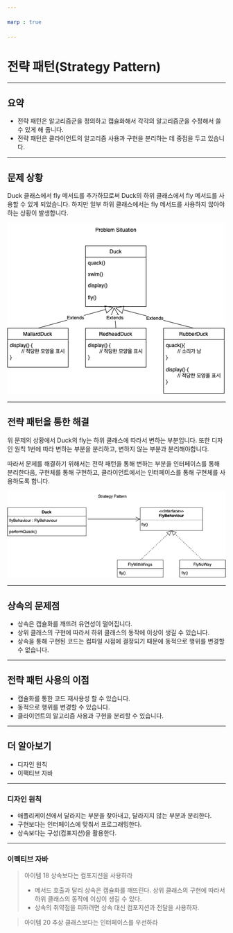 ```yaml
---

marp : true

---
```


# 전략 패턴(Strategy Pattern)

---

## 요약

* 전략 패턴은 알고리즘군을 정의하고 캡슐화해서 각각의 알고리즘군을 수정해서 쓸 수 있게 해 줍니다.
* 전략 패턴은 클라이언트의 알고리즘 사용과 구현을 분리하는 데 중점을 두고 있습니다.

---

## 문제 상황

Duck 클래스에서 fly 메서드를 추가하므로써 Duck의 하위 클래스에서 fly 메서드를 사용할 수 있게 되었습니다. 하지만 일부 하위 클래스에서는 fly 메서드를 사용하지 않아야하는 상황이 발생합니다.

![문제 상황](https://raw.githubusercontent.com/Learning-Is-Vital-In-Development/23-13-DesignPattern/961f8199f0d37761c61bdc9476f58bc6cca575ab/ch01/img/%EC%8B%AC%EA%B7%9C%EB%AF%BC/duckProblemSituation.png)

---

## 전략 패턴을 통한 해결

위 문제의 상황에서 Duck의 fly는 하위 클래스에 따라서 변하는 부분입니다. 또한 디자인 원칙 1번에 따라 변하는 부분을 분리하고, 변하지 않는 부분과 분리해야합니다.

따라서 문제를 해결하기 위해서는 전략 패턴을 통해 변하는 부분을 인터페이스를 통해 분리한다음, 구현체를 통해 구현하고, 클라이언트에서는 인터페이스를 통해 구현체를 사용하도록 합니다.

![전략 패턴 UML](https://raw.githubusercontent.com/Learning-Is-Vital-In-Development/23-13-DesignPattern/961f8199f0d37761c61bdc9476f58bc6cca575ab/ch01/img/%EC%8B%AC%EA%B7%9C%EB%AF%BC/duckStrategyPattern.png)

---

## 상속의 문제점

* 상속은 캡슐화를 깨뜨려 유연성이 떨어집니다.
* 상위 클래스의 구현에 따라서 하위 클래스의 동작에 이상이 생길 수 있습니다.
* 상속을 통해 구현된 코드는 컴파일 시점에 결정되기 때문에 동적으로 행위를 변경할 수 없습니다.

---

## 전략 패턴 사용의 이점

* 캡슐화를 통한 코드 재사용성 할 수 있습니다.
* 동적으로 행위를 변경할 수 있습니다.
* 클라이언트의 알고리즘 사용과 구현을 분리할 수 있습니다.

---

## 더 알아보기

* 디자인 원칙
* 이팩티브 자바

---

### 디자인 원칙

* 애플리케이션에서 달라지는 부분을 찾아내고, 달라지지 않는 부분과 분리한다.
* 구현보다는 인터페이스에 맞춰서 프로그래밍한다.
* 상속보다는 구성(컴포지션)을 활용한다.

---

### 이펙티브 자바
> 아이템 18 상속보다는 컴포지션을 사용하라
> * 메서드 호출과 달리 상속은 캡슐화를 깨뜨린다. 상위 클래스의 구현에 따라서 하위 클래스의 동작에 이상이 생길 수 있다.
> * 상속의 취약점을 피하려면 상속 대신 컴포지션과 전달을 사용하자.

> 아이템 20 추상 클래스보다는 인터페이스를 우선하라